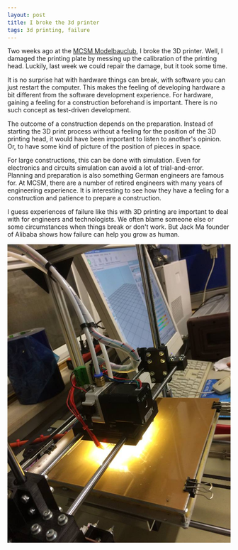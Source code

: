 ```yaml
---
layout: post
title: I broke the 3d printer
tags: 3d printing, failure
---
```


Two weeks ago at the [MCSM Modelbauclub](http://www.modellbauclub-mcsm.de/Munich-Maker-Space), I broke the 3D printer. Well, I damaged the printing plate by messing up the calibration of the printing head. Luckily, last week we could repair the damage, but it took some time. 

It is no surprise hat with hardware things can break, with software you can just restart the computer. This makes the feeling of developing hardware a bit different from the software development experience. For hardware, gaining a feeling for a construction beforehand is important. There is no such concept as test-driven development.

The outcome of a construction depends on the preparation. Instead of starting the 3D print process without a feeling for the position of the 3D printing head, it would have been important to listen to another's opinion. Or, to have some kind of picture of the position of pieces in space. 

For large constructions, this can be done with simulation. Even for electronics and circuits simulation can avoid a lot of trial-and-error. Planning and preparation is also something German engineers are famous for. At MCSM, there are a number of retired engineers with many years of engineering experience. It is interesting to see how they have a feeling for a construction and patience to prepare a construction.

I guess experiences of failure like this with 3D printing are important to deal with for engineers and technologists. We often blame someone else or some circumstances when things break or don't work. But Jack Ma founder of Alibaba shows how failure can help you grow as human.

<img src="/static/images/3dprinter.jpg" />

